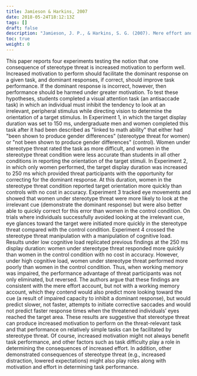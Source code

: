 ```yaml
---
title: Jamieson & Harkins, 2007
date: 2018-05-24T18:12:13Z
tags: []
draft: false
description: "Jamieson, J. P., & Harkins, S. G. (2007). Mere effort and stereotype threat performance effects. *Journal of Personality and Social Psychology, 93,* 544-564."
toc: true
weight: 0
---
```


This paper reports four experiments testing the notion that one consequence of stereotype threat is increased motivation to perform well. Increased motivation to perform should facilitate the dominant response on a given task, and dominant responses, if correct, should improve task performance. If the dominant response is incorrect, however, then performance should be harmed under greater motivation. To test these hypotheses, students completed a visual attention task (an antisaccade task) in which an individual must inhibit the tendency to look at an irrelevant, peripheral stimulus while directing vision to determine the orientation of a target stimulus. In Experiment 1, in which the target display duration was set to 150 ms, undergraduate men and women completed this task after it had been described as "linked to math ability" that either had "been shown to produce gender differences" (stereotype threat for women) or "not been shown to produce gender differences" (control). Women under stereotype threat rated the task as more difficult, and women in the stereotype threat condition were less accurate than students in all other conditions in reporting the orientation of the target stimuli. In Experiment 2, in which only women performed, the target display duration was increased to 250 ms which provided threat participants with the opportunity for correcting for the dominant response. At this duration, women in the stereotype threat condition reported target orientation more quickly than controls with no cost in accuracy. Experiment 3 tracked eye movements and showed that women under stereotype threat were more likely to look at the irrelevant cue (demonstrate the dominant response) but were also better able to quickly correct for this error than women in the control condition. On trials where individuals successfully avoided looking at the irrelevant cue, eye glances toward the target were initiated more quickly in the stereotype threat compared with the control condition. Experiment 4 crossed the stereotype threat manipulation with a manipulation of cognitive load. Results under low cognitive load replicated previous findings at the 250 ms display duration: women under stereotype threat responded more quickly than women in the control condition with no cost in accuracy. However, under high cognitive load, women under stereotype threat performed more poorly than women in the control condition. Thus, when working memory was impaired, the performance advantage of threat participants was not only eliminated, but reversed. The authors argue that these findings are consistent with the mere effort account, but not with a working memory account, which they contend would also predict more looking toward the cue (a result of impaired capacity to inhibit a dominant response), but would predict slower, not faster, attempts to initiate corrective saccades and would not predict faster response times when the threatened individuals’ eyes reached the target area. These results are suggestive that stereotype threat can produce increased motivation to perform on the threat-relevant task and that performance on relatively simple tasks can be facilitated by stereotype threat. Of course, increased motivation might not always benefit task performance, and other factors such as task difficulty play a role in determining the consequences of increased effort. In addition, other demonstrated consequences of stereotype threat (e.g., increased distraction, lowered expectations) might also play roles along with motivation and effort in determining task performance.
